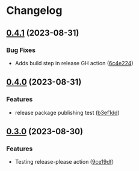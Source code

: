 # Changelog

## [0.4.1](https://github.com/im-mou/alias-classname/compare/v0.4.0...v0.4.1) (2023-08-31)


### Bug Fixes

* Adds build step in release GH action ([6c4e224](https://github.com/im-mou/alias-classname/commit/6c4e224dc1610ab9ee3ad2d807d64a8a3af780db))

## [0.4.0](https://github.com/im-mou/alias-classname/compare/v0.3.0...v0.4.0) (2023-08-31)


### Features

* release package publishing test ([b3ef1dd](https://github.com/im-mou/alias-classname/commit/b3ef1ddf114420e12afd2e892780808d87a43685))

## [0.3.0](https://github.com/im-mou/alias-classname/compare/v0.2.0...v0.3.0) (2023-08-30)


### Features

* Testing release-please action ([9ce19df](https://github.com/im-mou/alias-classname/commit/9ce19dff39fc1bfe2c1d38b07d47a9c66de76138))
